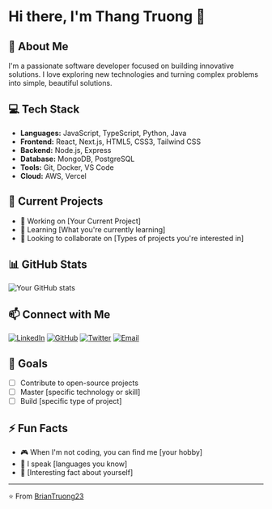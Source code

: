 # Hi there, I'm Thang Truong 👋

## 🚀 About Me
I'm a passionate software developer focused on building innovative solutions. I love exploring new technologies and turning complex problems into simple, beautiful solutions.

## 💻 Tech Stack
- **Languages:** JavaScript, TypeScript, Python, Java
- **Frontend:** React, Next.js, HTML5, CSS3, Tailwind CSS
- **Backend:** Node.js, Express
- **Database:** MongoDB, PostgreSQL
- **Tools:** Git, Docker, VS Code
- **Cloud:** AWS, Vercel

## 🎯 Current Projects
- 🔭 Working on [Your Current Project]
- 🌱 Learning [What you're currently learning]
- 👯 Looking to collaborate on [Types of projects you're interested in]

## 📊 GitHub Stats
![Your GitHub stats](https://github-readme-stats.vercel.app/api?username=YOUR_USERNAME&show_icons=true&theme=radical)

## 📫 Connect with Me
[![LinkedIn](https://img.shields.io/badge/LinkedIn-0077B5?style=for-the-badge&logo=linkedin&logoColor=white)](https://www.linkedin.com/in/truongthoithang/)
[![GitHub](https://img.shields.io/badge/GitHub-100000?style=for-the-badge&logo=github&logoColor=white)](https://github.com/BrianTruong23)
[![Twitter](https://img.shields.io/badge/Twitter-1DA1F2?style=for-the-badge&logo=twitter&logoColor=white)](https://twitter.com/YOUR_TWITTER)
[![Email](https://img.shields.io/badge/Email-D14836?style=for-the-badge&logo=gmail&logoColor=white)](mailto:truongthoithang@gmail.com)

## 🎯 Goals
- [ ] Contribute to open-source projects
- [ ] Master [specific technology or skill]
- [ ] Build [specific type of project]

## ⚡ Fun Facts
- 🎮 When I'm not coding, you can find me [your hobby]
- 🎯 I speak [languages you know]
- 🎯 [Interesting fact about yourself]

---
⭐️ From [BrianTruong23](https://github.com/BrianTruong23)
